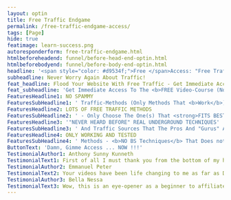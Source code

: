 ```yaml
---
layout: optin
title: Free Traffic Endgame
permalink: /free-traffic-endgame-access/
tags: [Page]
hide: true
featimage: learn-success.png
autoresponderform: free-traffic-endgame.html
htmlbeforeheadend: funnel/before-head-end-optin.html
htmlbeforebodyend: funnel/before-body-end-optin.html
headline: '<span style="color: #d9534f;">Free </span>Access: "Free Traffic <span style="color: #d9534f;">ENDGAME</span>"<br />'
subheadline: Never Worry Again About Traffic!
feat_headline: Flood Your Website With Free Traffic - Get Immediate Access TODAY for $0 (ZERO)!
feat_subheadline: 'Get Immediate Access To The <b>FREE Video-Course (Normal Sales Value: $49)</b>'
FeaturesHeadline1: NO SPAMMY
FeaturesSubHeadline1: ' Traffic-Methods (Only Methods That <b>Work</b>)'
FeaturesHeadline2: LOTS OF FREE TRAFFIC METHODS
FeaturesSubHeadline2: ' - Only Choose The One(s) That <strong>FITS BEST</strong> For You!'
FeaturesHeadline3: '"NEVER HEARD BEFORE" REAL UNDERGROUND TECHNIQUES'
FeaturesSubHeadline3: ' And Traffic Sources That The Pros And "Gurus" Are <b>Hiding From You!</b>'
FeaturesHeadline4: ONLY WORKING AND TESTED
FeaturesSubHeadline4: ' Methods - <b>NO BS Techniques</b> That Does not Work'
ButtonText: 'Damn, Gimme Access ... NOW !!!'
TestimonialAuthor1: Anthony Sunny Kunneth
TestimonialText1: First of all I must thank you from the bottom of my heart. Very informative, simple and comprehensive covering everything for traffic explosion.
TestimonialAuthor2: Emmanuel Peter
TestimonialText2: Your videos have been life changing to me as far as Digital marketing & online business is concerned. Very honest guy God bless. I am in the give away!!!
TestimonialAuthor3: Bella Nessa
TestimonialText3: Wow, this is an eye-opener as a beginner to affiliate marketing.
---
```

